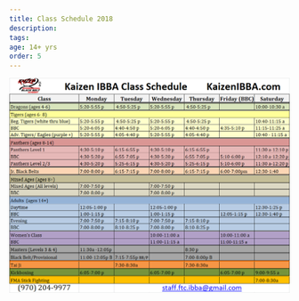 ```yaml
---
title: Class Schedule 2018
description:
tags:
age: 14+ yrs
order: 5
---
```



![](/uploads/versions/class-schedule-2018-1---x----1046-802x---.PNG)